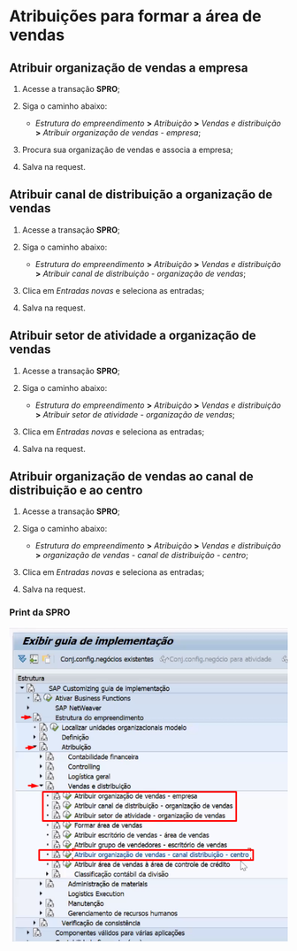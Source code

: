 # Atribuições para formar a área de vendas

## Atribuir organização de vendas a empresa

1. Acesse a transação **SPRO**;
2. Siga o caminho abaixo:

    - *Estrutura do empreendimento* **>** *Atribuição* **>** *Vendas e distribuição* **>** *Atribuir organização de vendas - empresa*;

3. Procura sua organização de vendas e associa a empresa; 
4. Salva na request.

## Atribuir canal de distribuição a organização de vendas

1. Acesse a transação **SPRO**;
2. Siga o caminho abaixo:

    - *Estrutura do empreendimento* **>** *Atribuição* **>** *Vendas e distribuição* **>** *Atribuir canal de distribuição - organização de vendas*;

3. Clica em *Entradas novas* e seleciona as entradas; 
4. Salva na request.

## Atribuir setor de atividade a organização de vendas

1. Acesse a transação **SPRO**;
2. Siga o caminho abaixo:

    - *Estrutura do empreendimento* **>** *Atribuição* **>** *Vendas e distribuição* **>** *Atribuir setor de atividade - organização de vendas*;

3. Clica em *Entradas novas* e seleciona as entradas; 
4. Salva na request.

## Atribuir organização de vendas ao canal de distribuição e ao centro

1. Acesse a transação **SPRO**;
2. Siga o caminho abaixo:

    - *Estrutura do empreendimento* **>** *Atribuição* **>** *Vendas e distribuição* **>** *organização de vendas - canal de distribuição - centro*;

3. Clica em *Entradas novas* e seleciona as entradas;
4. Salva na request.


### Print da SPRO
  
![Atribuições para formar área de vendas](image.png)

